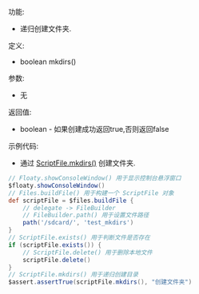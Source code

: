 功能:

+ 递归创建文件夹.

定义:

+ boolean mkdirs()

参数:

+ 无

返回值:

+ boolean - 如果创建成功返回true,否则返回false

示例代码:

+ 通过 [ScriptFile.mkdirs()](/API/File/ScriptFile/README.md?id=mkdirs) 创建文件夹.

```groovy
// Floaty.showConsoleWindow() 用于显示控制台悬浮窗口
$floaty.showConsoleWindow()
// Files.buildFile() 用于构建一个 ScriptFile 对象
def scriptFile = $files.buildFile {
    // delegate -> FileBuilder
    // FileBuilder.path() 用于设置文件路径
    path('/sdcard/', 'test_mkdirs')
}
// ScriptFile.exists() 用于判断文件是否存在
if (scriptFile.exists()) {
    // ScriptFile.delete() 用于删除本地文件
    scriptFile.delete()
}
// ScriptFile.mkdirs() 用于递归创建目录
$assert.assertTrue(scriptFile.mkdirs(), "创建文件夹")
```